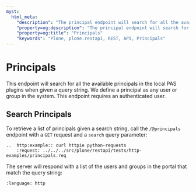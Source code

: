 ```yaml
---
myst:
  html_meta:
    "description": "The principal endpoint will search for all the available principals in the local PAS plugins when given a query string. We define a principal as any user or group in the system."
    "property=og:description": "The principal endpoint will search for all the available principals in the local PAS plugins when given a query string. We define a principal as any user or group in the system."
    "property=og:title": "Principals"
    "keywords": "Plone, plone.restapi, REST, API, Principals"
---
```


# Principals

This endpoint will search for all the available principals in the local PAS plugins when given a query string.
We define a principal as any user or group in the system.
This endpoint requires an authenticated user.


## Search Principals

To retrieve a list of principals given a search string, call the `/@principals` endpoint with a `GET` request and a `search` query parameter:

```{eval-rst}
..  http:example:: curl httpie python-requests
    :request: ../../../src/plone/restapi/tests/http-examples/principals.req
```

The server will respond with a list of the users and groups in the portal that match the query string:

```{literalinclude} ../../../src/plone/restapi/tests/http-examples/principals.resp
:language: http
```
